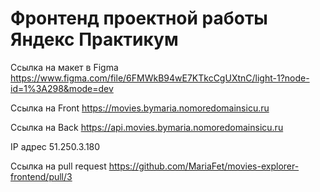 # Фронтенд проектной работы Яндекс Практикум

Ссылка на макет в Figma https://www.figma.com/file/6FMWkB94wE7KTkcCgUXtnC/light-1?node-id=1%3A298&mode=dev

Ссылка на Front https://movies.bymaria.nomoredomainsicu.ru

Ссылка на Back https://api.movies.bymaria.nomoredomainsicu.ru

IP адрес 51.250.3.180

Ссылка на pull request https://github.com/MariaFet/movies-explorer-frontend/pull/3